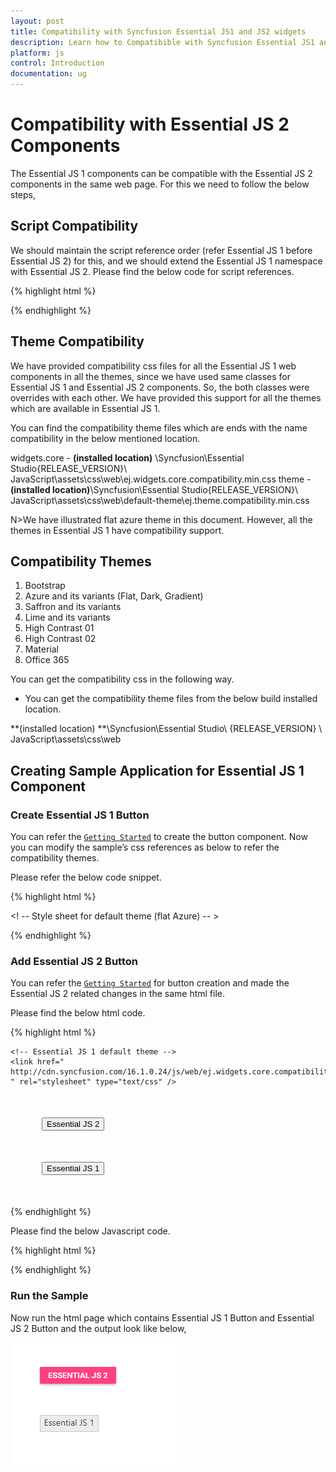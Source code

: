 ```yaml
---
layout: post
title: Compatibility with Syncfusion Essential JS1 and JS2 widgets
description: Learn how to Compatibible with Syncfusion Essential JS1 and JS2 widgets.
platform: js
control: Introduction
documentation: ug
---
```


# Compatibility with Essential JS 2 Components

The Essential JS 1 components can be compatible with the Essential JS 2 components in the same web page. For this we need to follow the below steps,


## Script Compatibility

We should maintain the script reference order (refer Essential JS 1 before Essential JS 2) for this, and we should extend the Essential JS 1 namespace with Essential JS 2.
Please find the below code for script references.

{% highlight html %}

<!-- Essential JS 1 script -->
<script src="//cdn.syncfusion.com/15.4.0.17/js/web/ej.web.all.min.js"></script>
<!-- Essential JS 2 script -->
<script src="//cdn.syncfusion.com/ej2/dist/ej2.min.js" type="text/javascript"></script>
<script>
    //Extend ej namespace with Syncfusion
      $.extend(ej, Syncfusion)
</script>

{% endhighlight %}


## Theme Compatibility

We have provided compatibility css files for all the Essential JS 1 web components in all the themes, since we have used same classes for Essential JS 1 and Essential JS 2 components. So, the both classes were overrides with each other. We have provided this support for all the themes which are available in Essential JS 1. 

You can find the compatibility theme files which are ends with the name compatibility in the below mentioned location.

widgets.core - **(installed location)** \Syncfusion\Essential Studio\{RELEASE_VERSION}\ JavaScript\assets\css\web\ej.widgets.core.compatibility.min.css
theme - **(installed location)**\Syncfusion\Essential Studio\{RELEASE_VERSION}\ JavaScript\assets\css\web\default-theme\ej.theme.compatibility.min.css

N>We have illustrated flat azure theme in this document. However, all the themes in Essential JS 1 have compatibility support.


## Compatibility Themes

1.	Bootstrap
2.	Azure and its variants (Flat, Dark, Gradient)
3.	Saffron and its variants
4.	Lime and its variants
5.	High Contrast 01
6.	High Contrast 02
7.	Material
8.	Office 365

You can get the compatibility css in the following way.

*	You can get the compatibility theme files from the below build installed location.

**(installed location) **\Syncfusion\Essential Studio\ {RELEASE_VERSION} \ JavaScript\assets\css\web


## Creating Sample Application for Essential JS 1 Component


### Create Essential JS 1 Button

You can refer the [`Getting Started`](https://help.syncfusion.com/js/button/getting-started#create-button-widget) to create the button component. Now you can modify the sample’s css references as below to refer the compatibility themes.

Please refer the below code snippet.

{% highlight html %}

<! -- Style sheet for default theme (flat Azure) -- >
<link href="http://cdn.syncfusion.com/16.1.0.24/js/web/ej.widgets.core.compatibility.min.css" rel="stylesheet" />
<link href="http://cdn.syncfusion.com/16.1.0.24/js/web/flat-azure/ej.theme.compatibility.min.css" rel="stylesheet" />

{% endhighlight %}


### Add Essential JS 2 Button

You can refer the [`Getting Started`](http://npmci.syncfusion.com/production/documentation/getting-started/JavaScript-ES5.html?lang=es5) for button creation and made the Essential JS 2 related changes in the same html file.

Please find the below html code.

{% highlight html %}

<!DOCTYPE html>
<html xmlns="http://www.w3.org/1999/xhtml">

<head>
    <title>Essential JS 2 - Essential JS 1</title>

    <!-- Essential JS 1 default theme -->
    <link href=" http://cdn.syncfusion.com/16.1.0.24/js/web/ej.widgets.core.compatibility.min.css " rel="stylesheet" type="text/css" />
<link href=" http://cdn.syncfusion.com/16.1.0.24/js/web/default-theme/ej.theme.compatibility.min.css " rel="stylesheet" type="text/css" />
    <!-- Essential JS 2 material theme -->
    <link href="https://cdn.syncfusion.com/ej2/styles/compatibility/material.css" rel="stylesheet" type="text/css" />
    <!-- Essential JS 1 scripts -->
    <script src="https://cdn.syncfusion.com/16.1.0.24/js/assets/external/jquery-1.10.2.min.js" type="text/javascript"></script>
    <script src="https://cdn.syncfusion.com/16.1.0.24/js/assets/external/jquery.easing.1.3.min.js" type="text/javascript"></script>
    <script src=" https://cdn.syncfusion.com/16.1.0.24/js/web/ej.web.all.min.js" type="text/javascript"></script>
    <!-- Essential JS 2 script -->
    <script src=" https://cdn.syncfusion.com/ej2/dist/ej2.min.js" type="text/javascript"></script>
</head>

<body>
    <div style="margin: 50px;">
        <!-- Add HTML Button element for Essential JS 2 -->
        <button id="btn2">Essential JS 2</button>
    </div>
	<div style="margin: 50px;">
        <!-- Add HTML Button element for Essential JS 1 -->
        <button id="btn1">Essential JS 1</button>
    </div>
</body>

</html>

{% endhighlight %}

Please find the below Javascript code.

{% highlight html %}

<script>
   // Extend ej namespace with Syncfusion
   $.extend(ej, Syncfusion);
   // Initialize Essential JS 1 JavaScript Button component
   $("#btn1").ejButton();
   // Initialize Essential JS 2 JavaScript Button component
   var button = new ej.buttons.Button({});
   button.appendTo('#btn2');
</script>

{% endhighlight %}


### Run the Sample

Now run the html page which contains Essential JS 1 Button and Essential JS 2 Button and the output look like below,

![](compatibility_images/compatibility.png)